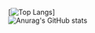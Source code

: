 [![Top Langs](https://github-readme-stats.vercel.app/api/top-langs/?username=DYPIXY&langs_count=8&count_private=true)]
<br>
![Anurag's GitHub stats](https://github-readme-stats.vercel.app/api?username=DYPIXY&count_private=true&show_icons=true&theme=radical)
